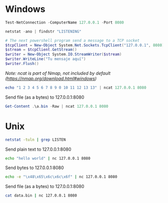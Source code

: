 # Windows

```powershell
Test-NetConnection -ComputerName 127.0.0.1 -Port 8080
```
```powershell
netstat -ano | findstr "LISTENING"
```
```powershell
# The next powershell program send a message to a TCP socket
$tcpClient = New-Object System.Net.Sockets.TcpClient("127.0.0.1", 8080)
$stream = $tcpClient.GetStream()
$writer = New-Object System.IO.StreamWriter($stream)
$writer.WriteLine("Tu mensaje aquí")
$writer.Flush()
```

*Note: ncat is part of Nmap, not included by default (https://nmap.org/download.html#windows)*
```powershell
echo "1 2 3 4 5 6 7 8 9 0 10 11 12 13 13" | ncat 127.0.0.1 8080
```

Send file (as a bytes) to 127.0.0.1:8080
```powershell
Get-Content .\a.bin -Raw | ncat 127.0.0.1 8080
```


# Unix

```bash
netstat -tuln | grep LISTEN
```
Send plain text to 127.0.0.1:8080
```bash
echo "hello world" | nc 127.0.0.1 8080
```
Send bytes to 127.0.0.1:8080
```bash
echo -e "\x48\x65\x6c\x6c\x6f" | nc 127.0.0.1 8080
```
Send file (as a bytes) to 127.0.0.1:8080
```bash
cat data.bin | nc 127.0.0.1 8080
```
